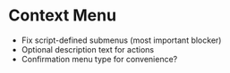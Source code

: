 # Context Menu
* Fix script-defined submenus (most important blocker)
* Optional description text for actions
* Confirmation menu type for convenience?
